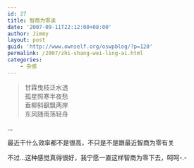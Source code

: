 ```yaml
---
id: 27
title: 智商为零诶
date: '2007-09-11T22:12:00+08:00'
author: Jimmy
layout: post
guid: 'http://www.ownself.org/oswpblog/?p=120'
permalink: /2007/zhi-shang-wei-ling-ai.html
categories:
    - 杂感
---
```


> 甘霖曳枝泛水透   
> 孤星照寒半夜愁   
> 垂柳斜飖飘两岸   
> 东风随雨荡轻舟

…

最近干什么效率都不是很高，不只是不是跟最近智商为零有关

不过…这种感觉真得很好，我宁愿一直这样智商为零下去，呵呵-.-